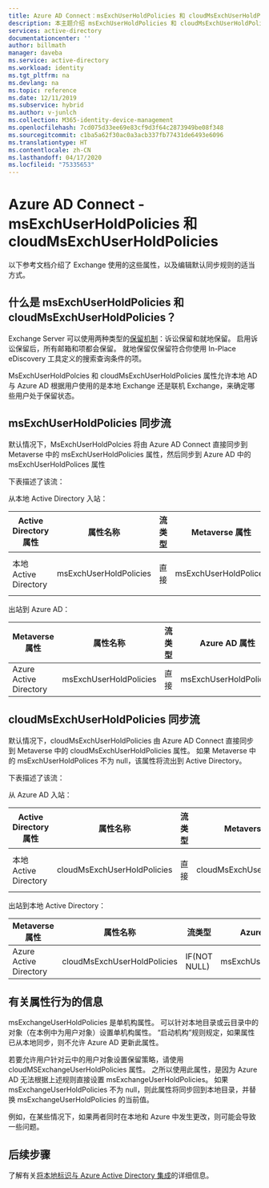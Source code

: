 ```yaml
---
title: Azure AD Connect：msExchUserHoldPolicies 和 cloudMsExchUserHoldPolicies | Microsoft Docs
description: 本主题介绍 msExchUserHoldPolicies 和 cloudMsExchUserHoldPolicies 属性的属性行为
services: active-directory
documentationcenter: ''
author: billmath
manager: daveba
ms.service: active-directory
ms.workload: identity
ms.tgt_pltfrm: na
ms.devlang: na
ms.topic: reference
ms.date: 12/11/2019
ms.subservice: hybrid
ms.author: v-junlch
ms.collection: M365-identity-device-management
ms.openlocfilehash: 7cd075d33ee69e83cf9d3f64c2873949be08f348
ms.sourcegitcommit: c1ba5a62f30ac0a3acb337fb77431de6493e6096
ms.translationtype: HT
ms.contentlocale: zh-CN
ms.lasthandoff: 04/17/2020
ms.locfileid: "75335653"
---
```

# <a name="azure-ad-connect---msexchuserholdpolicies-and-cloudmsexchuserholdpolicies"></a>Azure AD Connect - msExchUserHoldPolicies 和 cloudMsExchUserHoldPolicies
以下参考文档介绍了 Exchange 使用的这些属性，以及编辑默认同步规则的适当方式。

## <a name="what-are-msexchuserholdpolicies-and-cloudmsexchuserholdpolicies"></a>什么是 msExchUserHoldPolicies 和 cloudMsExchUserHoldPolicies？
Exchange Server 可以使用两种类型的[保留机制](https://docs.microsoft.com/Exchange/policy-and-compliance/holds/holds?view=exchserver-2019)：诉讼保留和就地保留。 启用诉讼保留后，所有邮箱和项都会保留。  就地保留仅保留符合你使用 In-Place eDiscovery 工具定义的搜索查询条件的项。

MsExchUserHoldPolcies 和 cloudMsExchUserHoldPolicies 属性允许本地 AD 与 Azure AD 根据用户使用的是本地 Exchange 还是联机 Exchange，来确定哪些用户处于保留状态。

## <a name="msexchuserholdpolicies-synchronization-flow"></a>msExchUserHoldPolicies 同步流
默认情况下，MsExchUserHoldPolcies 将由 Azure AD Connect 直接同步到 Metaverse 中的 msExchUserHoldPolicies 属性，然后同步到 Azure AD 中的 msExchUserHoldPolices 属性

下表描述了该流：

从本地 Active Directory 入站：

|Active Directory 属性|属性名称|流类型|Metaverse 属性|同步规则|
|-----|-----|-----|-----|-----|
|本地 Active Directory|msExchUserHoldPolicies|直接|msExchUserHoldPolices|In from AD - User Exchange|

出站到 Azure AD：

|Metaverse 属性|属性名称|流类型|Azure AD 属性|同步规则|
|-----|-----|-----|-----|-----|
|Azure Active Directory|msExchUserHoldPolicies|直接|msExchUserHoldPolicies|Out to AAD - UserExchangeOnline|

## <a name="cloudmsexchuserholdpolicies-synchronization-flow"></a>cloudMsExchUserHoldPolicies 同步流
默认情况下，cloudMsExchUserHoldPolicies 由 Azure AD Connect 直接同步到 Metaverse 中的 cloudMsExchUserHoldPolicies 属性。 如果 Metaverse 中的 msExchUserHoldPolices 不为 null，该属性将流出到 Active Directory。

下表描述了该流：

从 Azure AD 入站：

|Active Directory 属性|属性名称|流类型|Metaverse 属性|同步规则|
|-----|-----|-----|-----|-----|
|本地 Active Directory|cloudMsExchUserHoldPolicies|直接|cloudMsExchUserHoldPolicies|In from AAD - User Exchange|

出站到本地 Active Directory：

|Metaverse 属性|属性名称|流类型|Azure AD 属性|同步规则|
|-----|-----|-----|-----|-----|
|Azure Active Directory|cloudMsExchUserHoldPolicies|IF(NOT NULL)|msExchUserHoldPolicies|Out to AD - UserExchangeOnline|

## <a name="information-on-the-attribute-behavior"></a>有关属性行为的信息
msExchangeUserHoldPolicies 是单机构属性。  可以针对本地目录或云目录中的对象（在本例中为用户对象）设置单机构属性。  “启动机构”规则规定，如果属性已从本地同步，则不允许 Azure AD 更新此属性。

若要允许用户针对云中的用户对象设置保留策略，请使用 cloudMSExchangeUserHoldPolicies 属性。 之所以使用此属性，是因为 Azure AD 无法根据上述规则直接设置 msExchangeUserHoldPolicies。  如果 msExchangeUserHoldPolicies 不为 null，则此属性将同步回到本地目录，并替换 msExchangeUserHoldPolicies 的当前值。

例如，在某些情况下，如果两者同时在本地和 Azure 中发生更改，则可能会导致一些问题。  

## <a name="next-steps"></a>后续步骤
了解有关[将本地标识与 Azure Active Directory 集成](whatis-hybrid-identity.md)的详细信息。

<!-- Update_Description: wording update -->